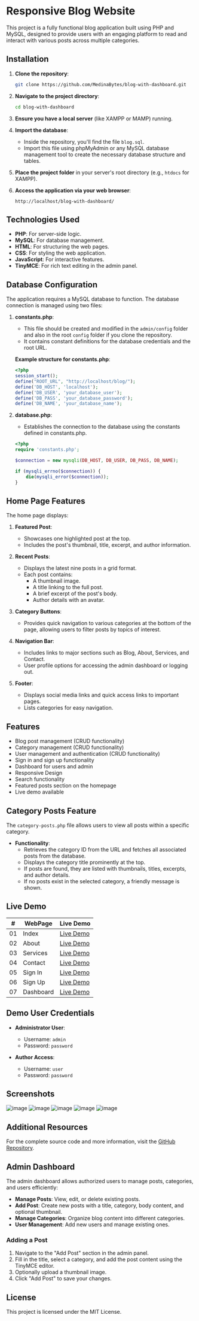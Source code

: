 
# Responsive Blog Website

This project is a fully functional blog application built using PHP and MySQL, designed to provide users with an engaging platform to read and interact with various posts across multiple categories.

## Installation

1. **Clone the repository**:
   ```bash
   git clone https://github.com/MedinaBytes/blog-with-dashboard.git
   ```

2. **Navigate to the project directory**:
   ```bash
   cd blog-with-dashboard
   ```

3. **Ensure you have a local server** (like XAMPP or MAMP) running.

4. **Import the database**:
   - Inside the repository, you'll find the file `blog.sql`. 
   - Import this file using phpMyAdmin or any MySQL database management tool to create the necessary database structure and tables.

5. **Place the project folder** in your server's root directory (e.g., `htdocs` for XAMPP).

6. **Access the application via your web browser**:
   ```arduino
   http://localhost/blog-with-dashboard/
   ```

## Technologies Used

- **PHP**: For server-side logic.
- **MySQL**: For database management.
- **HTML**: For structuring the web pages.
- **CSS**: For styling the web application.
- **JavaScript**: For interactive features.
- **TinyMCE**: For rich text editing in the admin panel.

## Database Configuration

The application requires a MySQL database to function. The database connection is managed using two files:

1. **constants.php**: 
   - This file should be created and modified in the `admin/config` folder and also in the root `config` folder if you clone the repository. 
   - It contains constant definitions for the database credentials and the root URL.

   **Example structure for constants.php**:
   ```php
   <?php
   session_start();
   define("ROOT_URL", "http://localhost/blog/");
   define('DB_HOST', 'localhost');
   define('DB_USER', 'your_database_user');
   define('DB_PASS', 'your_database_password');
   define('DB_NAME', 'your_database_name');
   ```

2. **database.php**: 
   - Establishes the connection to the database using the constants defined in constants.php.
   ```php
   <?php
   require 'constants.php';

   $connection = new mysqli(DB_HOST, DB_USER, DB_PASS, DB_NAME);

   if (mysqli_errno($connection)) {
       die(mysqli_error($connection));
   }
   ```

## Home Page Features

The home page displays:

1. **Featured Post**: 
   - Showcases one highlighted post at the top.
   - Includes the post's thumbnail, title, excerpt, and author information.

2. **Recent Posts**:
   - Displays the latest nine posts in a grid format.
   - Each post contains:
     - A thumbnail image.
     - A title linking to the full post.
     - A brief excerpt of the post's body.
     - Author details with an avatar.

3. **Category Buttons**:
   - Provides quick navigation to various categories at the bottom of the page, allowing users to filter posts by topics of interest.

4. **Navigation Bar**:
   - Includes links to major sections such as Blog, About, Services, and Contact.
   - User profile options for accessing the admin dashboard or logging out.

5. **Footer**:
   - Displays social media links and quick access links to important pages.
   - Lists categories for easy navigation.

## Features

- Blog post management (CRUD functionality)
- Category management (CRUD functionality)
- User management and authentication (CRUD functionality)
- Sign in and sign up functionality
- Dashboard for users and admin
- Responsive Design
- Search functionality
- Featured posts section on the homepage
- Live demo available

## Category Posts Feature

The `category-posts.php` file allows users to view all posts within a specific category. 

- **Functionality**:
  - Retrieves the category ID from the URL and fetches all associated posts from the database.
  - Displays the category title prominently at the top.
  - If posts are found, they are listed with thumbnails, titles, excerpts, and author details.
  - If no posts exist in the selected category, a friendly message is shown.

## Live Demo

|  #  | WebPage           | Live Demo                                                                                 |
| :-: | ----------------- | ----------------------------------------------------------------------------------------- |
| 01  | Index             | [Live Demo](http://medinabytes.lovestoblog.com/index.php)                              |
| 02  | About             | [Live Demo](http://medinabytes.lovestoblog.com/about.php)                              |
| 03  | Services          | [Live Demo](http://medinabytes.lovestoblog.com/services.php)                           |
| 04  | Contact           | [Live Demo](http://medinabytes.lovestoblog.com/contact.php)                            |
| 05  | Sign In           | [Live Demo](http://medinabytes.lovestoblog.com/signin.php)                             |
| 06  | Sign Up           | [Live Demo](http://medinabytes.lovestoblog.com/signup.php)                             |
| 07  | Dashboard         | [Live Demo](http://medinabytes.lovestoblog.com/admin/index.php)                        |


## Demo User Credentials

- **Administrator User**:
  - Username: `admin`
  - Password: `password`
  
- **Author Access**:
  - Username: `user`
  - Password: `password`

## Screenshots
![image](https://github.com/user-attachments/assets/b0988cbb-0b25-4b08-9bb9-2c6fb50540cd)
![image](https://github.com/user-attachments/assets/fff797ec-3126-4a13-9bb3-2f08c3f945ba)
![image](https://github.com/user-attachments/assets/cfc97381-fc57-46ce-855a-060128b388c4)
![image](https://github.com/user-attachments/assets/3d59c3a9-f6a4-4741-8abf-6ec0c7a2c0ca)
![image](https://github.com/user-attachments/assets/bf7f9544-62ae-4a0f-ba69-f0da0e00557b)


## Additional Resources

For the complete source code and more information, visit the [GitHub Repository](https://github.com/MedinaBytes).

## Admin Dashboard

The admin dashboard allows authorized users to manage posts, categories, and users efficiently:

- **Manage Posts**: View, edit, or delete existing posts.
- **Add Post**: Create new posts with a title, category, body content, and optional thumbnail.
- **Manage Categories**: Organize blog content into different categories.
- **User Management**: Add new users and manage existing ones.

### Adding a Post

1. Navigate to the "Add Post" section in the admin panel.
2. Fill in the title, select a category, and add the post content using the TinyMCE editor.
3. Optionally upload a thumbnail image.
4. Click "Add Post" to save your changes.

## License

This project is licensed under the MIT License.
